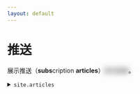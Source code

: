 ```yaml
---
layout: default
---
```


# 推送

展示推送（**subs**cription **articles**）<span style='filter: blur(.5em);'>的垃圾堆</span>。

<details markdown='1'>
<summary><code>site.articles</code></summary>
{% assign articles = site.articles | sort: 'title' %}
{% for article in articles %}
-   [{{ article.title }}]({{ article.url | relative_url }})——{{ article.description }}
{% endfor %}
</details>
